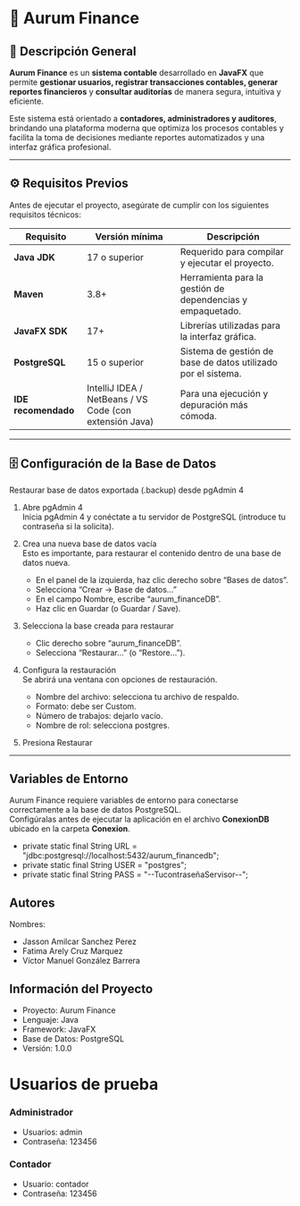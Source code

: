 # 📘 Aurum Finance

## 🧾 Descripción General

**Aurum Finance** es un **sistema contable** desarrollado en **JavaFX** que permite **gestionar usuarios, registrar transacciones contables, generar reportes financieros** y **consultar auditorías** de manera segura, intuitiva y eficiente.  

Este sistema está orientado a **contadores, administradores y auditores**, brindando una plataforma moderna que optimiza los procesos contables y facilita la toma de decisiones mediante reportes automatizados y una interfaz gráfica profesional.

---

## ⚙️ Requisitos Previos

Antes de ejecutar el proyecto, asegúrate de cumplir con los siguientes requisitos técnicos:

| Requisito | Versión mínima | Descripción |
|------------|----------------|--------------|
| **Java JDK** | 17 o superior | Requerido para compilar y ejecutar el proyecto. |
| **Maven** | 3.8+ | Herramienta para la gestión de dependencias y empaquetado. |
| **JavaFX SDK** | 17+ | Librerías utilizadas para la interfaz gráfica. |
| **PostgreSQL** | 15 o superior | Sistema de gestión de base de datos utilizado por el sistema. |
| **IDE recomendado** | IntelliJ IDEA / NetBeans / VS Code (con extensión Java) | Para una ejecución y depuración más cómoda. |

---

## 🗄️ Configuración de la Base de Datos

Restaurar base de datos exportada (.backup) desde pgAdmin 4

1. Abre pgAdmin 4  
   Inicia pgAdmin 4 y conéctate a tu servidor de PostgreSQL (introduce tu contraseña si la solicita).

2. Crea una nueva base de datos vacía  
   Esto es importante, para restaurar el contenido dentro de una base de datos nueva.  
   -  En el panel de la izquierda, haz clic derecho sobre “Bases de datos”.  
   -  Selecciona “Crear → Base de datos…”  
   -  En el campo Nombre, escribe “aurum_financeDB”.  
   -  Haz clic en Guardar (o Guardar / Save).

3. Selecciona la base creada para restaurar  
   -  Clic derecho sobre “aurum_financeDB”.  
   -  Selecciona “Restaurar…” (o “Restore…”).

4. Configura la restauración  
   Se abrirá una ventana con opciones de restauración.  
   - Nombre del archivo: selecciona tu archivo de respaldo.  
   - Formato: debe ser Custom.  
   - Número de trabajos: dejarlo vacío.  
   - Nombre de rol: selecciona postgres.  

5. Presiona Restaurar

---

## Variables de Entorno

Aurum Finance requiere variables de entorno para conectarse correctamente a la base de datos PostgreSQL.  
Configúralas antes de ejecutar la aplicación en el archivo **ConexionDB** ubicado en la carpeta **Conexion**.


- private static final String URL = "jdbc:postgresql://localhost:5432/aurum_financedb";
- private static final String USER = "postgres";
- private static final String PASS = "--TucontraseñaServisor--";

## Autores

Nombres:
- Jasson Amilcar Sanchez Perez
- Fatima Arely Cruz Marquez
- Víctor Manuel González Barrera


## Información del Proyecto
- Proyecto: Aurum Finance
- Lenguaje: Java
- Framework: JavaFX
- Base de Datos: PostgreSQL
- Versión: 1.0.0

#    Usuarios de prueba
### Administrador
- Usuarios: admin
- Contraseña: 123456
### Contador
- Usuario: contador
- Contraseña: 123456
